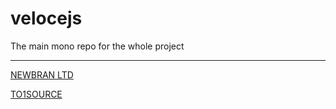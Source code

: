 # velocejs

The main mono repo for the whole project

---

[NEWBRAN LTD](https://newbran.co.uk)

[TO1SOURCE](https://to1source.com) 
